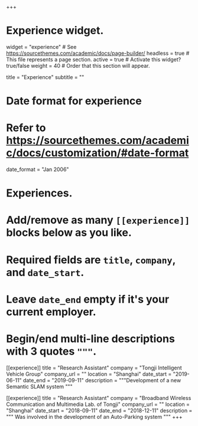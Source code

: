 +++
# Experience widget.
widget = "experience"  # See https://sourcethemes.com/academic/docs/page-builder/
headless = true  # This file represents a page section.
active = true  # Activate this widget? true/false
weight = 40  # Order that this section will appear.

title = "Experience"
subtitle = ""

# Date format for experience
#   Refer to https://sourcethemes.com/academic/docs/customization/#date-format
date_format = "Jan 2006"

# Experiences.
#   Add/remove as many `[[experience]]` blocks below as you like.
#   Required fields are `title`, `company`, and `date_start`.
#   Leave `date_end` empty if it's your current employer.
#   Begin/end multi-line descriptions with 3 quotes `"""`.
[[experience]]
  title = "Research Assistant"
  company = "Tongji Intelligent Vehicle Group"
  company_url = ""
  location = "Shanghai"
  date_start = "2019-06-11"
  date_end = "2019-09-11"
  description = """Development of a new Semantic SLAM system
  """

[[experience]]
  title = "Research Assistant"
  company = "Broadband Wireless Communication and Multimedia Lab. of Tongji"
  company_url = ""
  location = "Shanghai"
  date_start = "2018-09-11"
  date_end = "2018-12-11"
  description = """
  Was involved in the development of an Auto-Parking system
  """
+++
